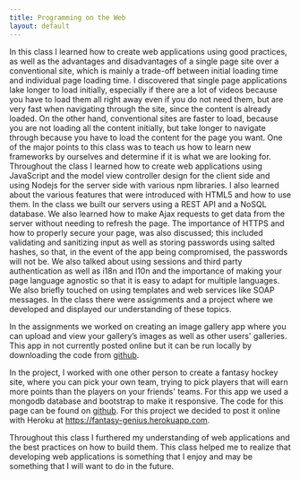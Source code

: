 ```yaml
---
title: Programming on the Web
layout: default
---
```


<p class="col-md-10 col-md-offset-1">In this class I learned how to create web applications using good practices, as well as the advantages and disadvantages of a single page site over a conventional site, which is mainly a trade-off between initial loading time and individual page loading time. I discovered that single page applications lake longer to load initially, especially if there are a lot of videos because you have to load them all right away even if you do not need them, but are very fast when navigating through the site, since the content is already loaded. On the other hand, conventional sites are faster to load, because you are not loading all the content initially, but take longer to navigate through because you have to load the content for the page you want. One of the major points to this class was to teach us how to learn new frameworks by ourselves and determine if it is what we are looking for. Throughout the class I learned how to create web applications using JavaScript and the model view controller design for the client side and using Nodejs for the server side with various npm libraries. I also learned about the various features that were introduced with HTML5 and how to use them. In the class we built our servers using a REST API and a NoSQL database. We also learned how to make Ajax requests to get data from the server without needing to refresh the page. The importance of HTTPS and how to properly secure your page, was also discussed; this included validating and sanitizing input as well as storing passwords using salted hashes, so that, in the event of the app being compromised, the passwords will not be. We also talked about using sessions and third party authentication as well as i18n and l10n and the importance of making your page language agnostic so that it is easy to adapt for multiple languages. We also briefly touched on using templates and web services like SOAP messages. In the class there were assignments and a project where we developed and displayed our understanding of these topics.</p>

<p class="col-md-10 col-md-offset-1">In the assignments we worked on creating an image gallery app where you can upload and view your gallery’s images as well as other users' galleries. This app in not currently posted online but it can be run locally by downloading the code from <a href="https://github.com/joshuagreenslade/CSCC09/tree/master/assignment/3">github</a>.</p>

<p class="col-md-10 col-md-offset-1">In the project, I worked with one other person to create a fantasy hockey site, where you can pick your own team, trying to pick players that will earn more points than the players on your friends' teams. For this app we used a mongodb database and bootstrap to make it responsive. The code for this page can be found on <a href="https://github.com/joshuagreenslade/fantasy-genius">github</a>. For this project we decided to post it online with Heroku at <a href="https://fantasy-genius.herokuapp.com"> https://fantasy-genius.herokuapp.com</a>.</p>

<p class="col-md-10 col-md-offset-1">Throughout this class I furthered my understanding of web applications and the best practices on how to build them. This class helped me to realize that developing web applications is something that I enjoy and may be something that I will want to do in the future.</p>